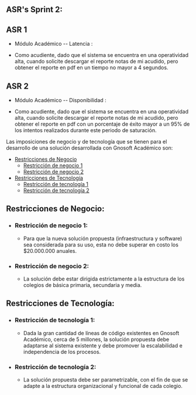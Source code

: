 ## ASR's Sprint 2: 
  ## ASR 1 
  *  Módulo Académico  -- Latencia :
  - Como acudiente, dado que el sistema se encuentra en una operatividad alta, cuando solicite descargar el reporte notas de mi acudido, pero obtener el reporte en pdf en un           tiempo no mayor a 4 segundos. 
  ## ASR 2
  *  Módulo Académico  -- Disponibilidad :
  - Como acudiente, dado que el sistema se encuentra en una operatividad alta, cuando solicite descargar el reporte notas de mi acudido, pero obtener el reporte en pdf con un         porcentaje de éxito mayor a un 95% de los intentos realizados durante este periodo de saturación.


Las imposiciones de negocio y de tecnología que se tienen para el desarrollo de una solución desarrollada con Gnosoft Académico son:

* [Restricciones de Negocio](#Restricciones-de-negocio)
   * [Restricción de negocio 1](#Restricción-de-negocio-1) 
   * [Restricción de negocio 2](#Restricción-de-negocio-2) 
* [Restricciones de Tecnología](#Restricciones-de-tecnología)
   * [Restricción de tecnología 1](#Restricción-de-tecnología-1) 
   * [Restricción de tecnología 2](#Restricción-de-tecnología-2) 

## Restricciones de Negocio: 

  * ### Restricción de negocio 1:
     - Para que la nueva solución propuesta (infraestructura y software) sea considerada para su uso, esta no debe superar en costo los $20.000.000 anuales.
  * ### Restricción de negocio 2:
     - La solución debe estar dirigida estrictamente a la estructura de los colegios de básica primaria, secundaria y media.

## Restricciones de Tecnología:

  * ### Restricción de tecnología 1:
     - Dada la gran cantidad de líneas de código existentes en Gnosoft Académico, cerca de 5 millones, la solución propuesta debe adaptarse al sistema 
       existente y debe promover la escalabilidad e independencia de los procesos.
  * ### Restricción de tecnología 2:
     - La solución propuesta debe ser parametrizable, con el fin de que se adapte a la estructura organizacional y funcional de cada colegio.
